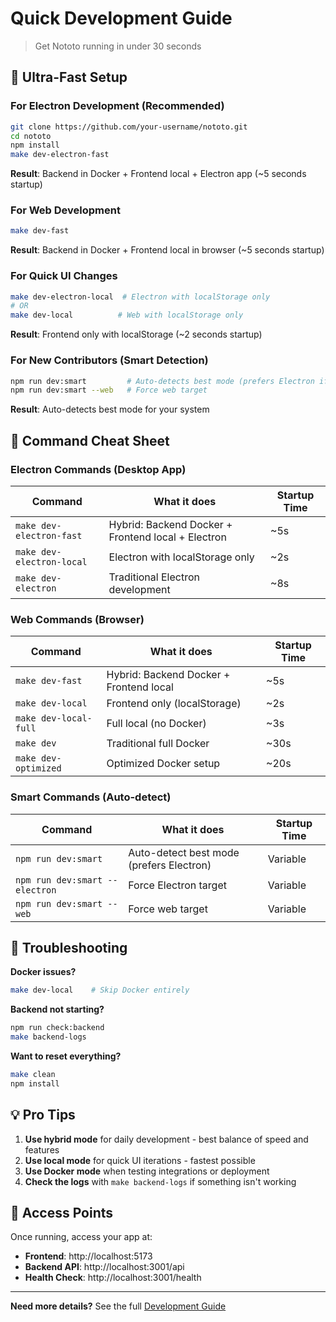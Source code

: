 # Quick Development Guide

> Get Nototo running in under 30 seconds

## 🚀 Ultra-Fast Setup

### For Electron Development (Recommended)

```bash
git clone https://github.com/your-username/nototo.git
cd nototo
npm install
make dev-electron-fast
```

**Result**: Backend in Docker + Frontend local + Electron app (~5 seconds startup)

### For Web Development

```bash
make dev-fast
```

**Result**: Backend in Docker + Frontend local in browser (~5 seconds startup)

### For Quick UI Changes

```bash
make dev-electron-local  # Electron with localStorage only
# OR
make dev-local          # Web with localStorage only
```

**Result**: Frontend only with localStorage (~2 seconds startup)

### For New Contributors (Smart Detection)

```bash
npm run dev:smart         # Auto-detects best mode (prefers Electron if available)
npm run dev:smart --web   # Force web target
```

**Result**: Auto-detects best mode for your system

## 🎯 Command Cheat Sheet

### Electron Commands (Desktop App)

| Command                   | What it does                                       | Startup Time |
| ------------------------- | -------------------------------------------------- | ------------ |
| `make dev-electron-fast`  | Hybrid: Backend Docker + Frontend local + Electron | ~5s          |
| `make dev-electron-local` | Electron with localStorage only                    | ~2s          |
| `make dev-electron`       | Traditional Electron development                   | ~8s          |

### Web Commands (Browser)

| Command               | What it does                            | Startup Time |
| --------------------- | --------------------------------------- | ------------ |
| `make dev-fast`       | Hybrid: Backend Docker + Frontend local | ~5s          |
| `make dev-local`      | Frontend only (localStorage)            | ~2s          |
| `make dev-local-full` | Full local (no Docker)                  | ~3s          |
| `make dev`            | Traditional full Docker                 | ~30s         |
| `make dev-optimized`  | Optimized Docker setup                  | ~20s         |

### Smart Commands (Auto-detect)

| Command                        | What it does                             | Startup Time |
| ------------------------------ | ---------------------------------------- | ------------ |
| `npm run dev:smart`            | Auto-detect best mode (prefers Electron) | Variable     |
| `npm run dev:smart --electron` | Force Electron target                    | Variable     |
| `npm run dev:smart --web`      | Force web target                         | Variable     |

## 🔧 Troubleshooting

**Docker issues?**

```bash
make dev-local    # Skip Docker entirely
```

**Backend not starting?**

```bash
npm run check:backend
make backend-logs
```

**Want to reset everything?**

```bash
make clean
npm install
```

## 💡 Pro Tips

1. **Use hybrid mode** for daily development - best balance of speed and features
2. **Use local mode** for quick UI iterations - fastest possible
3. **Use Docker mode** when testing integrations or deployment
4. **Check the logs** with `make backend-logs` if something isn't working

## 📱 Access Points

Once running, access your app at:

- **Frontend**: http://localhost:5173
- **Backend API**: http://localhost:3001/api
- **Health Check**: http://localhost:3001/health

---

**Need more details?** See the full [Development Guide](docs/DEVELOPMENT.md)
